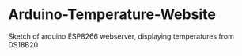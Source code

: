 # Arduino-Temperature-Website
Sketch of arduino ESP8266 webserver, displaying temperatures from DS18B20
